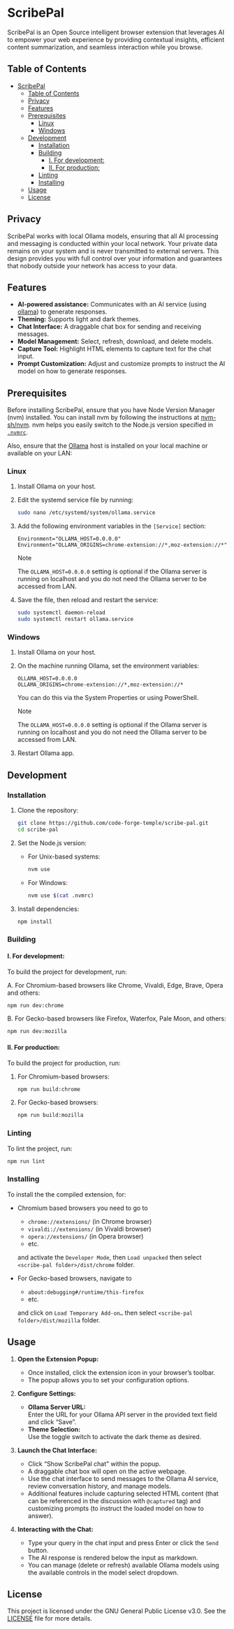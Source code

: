 # ScribePal

ScribePal is an Open Source intelligent browser extension that leverages AI to empower your web experience by providing contextual insights, efficient content summarization, and seamless interaction while you browse.

## Table of Contents

<!-- TOC -->

- [ScribePal](#scribepal)
    - [Table of Contents](#table-of-contents)
    - [Privacy](#privacy)
    - [Features](#features)
    - [Prerequisites](#prerequisites)
        - [Linux](#linux)
        - [Windows](#windows)
    - [Development](#development)
        - [Installation](#installation)
        - [Building](#building)
            - [I. For development:](#i-for-development)
            - [II. For production:](#ii-for-production)
        - [Linting](#linting)
        - [Installing](#installing)
    - [Usage](#usage)
    - [License](#license)

<!-- /TOC -->

## Privacy

ScribePal works with local Ollama models, ensuring that all AI processing and messaging is conducted within your local network. Your private data remains on your system and is never transmitted to external servers. This design provides you with full control over your information and guarantees that nobody outside your network has access to your data.

## Features

- **AI-powered assistance:** Communicates with an AI service (using [ollama](https://www.npmjs.com/package/ollama)) to generate responses.
- **Theming:** Supports light and dark themes.
- **Chat Interface:** A draggable chat box for sending and receiving messages.
- **Model Management:** Select, refresh, download, and delete models.
- **Capture Tool:** Highlight HTML elements to capture text for the chat input.
- **Prompt Customization:** Adjust and customize prompts to instruct the AI model on how to generate responses.

## Prerequisites

Before installing ScribePal, ensure that you have Node Version Manager (nvm) installed. You can install nvm by following the instructions at [nvm-sh/nvm](https://github.com/nvm-sh/nvm#installing-and-updating). nvm helps you easily switch to the Node.js version specified in [`.nvmrc`](.nvmrc).

Also, ensure that the [Ollama](https://ollama.com) host is installed on your local machine or available on your LAN:

### Linux

1. Install Ollama on your host.
2. Edit the systemd service file by running:
    ```sh
    sudo nano /etc/systemd/system/ollama.service
    ```
3. Add the following environment variables in the `[Service]` section:
    ```
    Environment="OLLAMA_HOST=0.0.0.0"
    Environment="OLLAMA_ORIGINS=chrome-extension://*,moz-extension://*"
    ```
    > [!NOTE]  
    > The `OLLAMA_HOST=0.0.0.0` setting is optional if the Ollama server is running on localhost and you do not need the Ollama server to be accessed from LAN.

4. Save the file, then reload and restart the service:
    ```sh
    sudo systemctl daemon-reload
    sudo systemctl restart ollama.service
    ```

### Windows

1. Install Ollama on your host.
2. On the machine running Ollama, set the environment variables:
    ```
    OLLAMA_HOST=0.0.0.0
    OLLAMA_ORIGINS=chrome-extension://*,moz-extension://*
    ```
   You can do this via the System Properties or using PowerShell.

    > [!NOTE]  
    > The `OLLAMA_HOST=0.0.0.0` setting is optional if the Ollama server is running on localhost and you do not need the Ollama server to be accessed from LAN.

3. Restart Ollama app.

## Development

### Installation

1. Clone the repository:
    ```sh
    git clone https://github.com/code-forge-temple/scribe-pal.git
    cd scribe-pal
    ```

2. Set the Node.js version:
    - For Unix-based systems:
        ```sh
        nvm use
        ```
    - For Windows:
        ```sh
        nvm use $(cat .nvmrc)
        ```

3. Install dependencies:
    ```sh
    npm install
    ```

### Building

#### I. For development:

To build the project for development, run:

A. For Chromium-based browsers like Chrome, Vivaldi, Edge, Brave, Opera and others:
```sh
npm run dev:chrome
```

B. For Gecko-based browsers like Firefox, Waterfox, Pale Moon, and others:
```sh
npm run dev:mozilla
```

#### II. For production:

To build the project for production, run:

1. For Chromium-based browsers:
    ```sh
    npm run build:chrome
    ```

2. For Gecko-based browsers:
    ```sh
    npm run build:mozilla
    ```

### Linting

To lint the project, run:
```sh
npm run lint
```

### Installing

To install the the compiled extension, for:
- Chromium based browsers you need to go to 
    - `chrome://extensions/` (in Chrome browser)
    - `vivaldi://extensions/` (in Vivaldi browser)
    - `opera://extensions/`  (in Opera browser)
    - etc.

    and activate the `Developer Mode`, then `Load unpacked` then select `<scribe-pal folder>/dist/chrome` folder.

- For Gecko-based browsers, navigate to
    - `about:debugging#/runtime/this-firefox`
    - etc.

    and click on `Load Temporary Add-on…` then select `<scribe-pal folder>/dist/mozilla` folder.

## Usage

1. **Open the Extension Popup:**
   - Once installed, click the extension icon in your browser’s toolbar.
   - The popup allows you to set your configuration options.

2. **Configure Settings:**
   - **Ollama Server URL:**  
     Enter the URL for your Ollama API server in the provided text field and click “Save”.
   - **Theme Selection:**  
     Use the toggle switch to activate the dark theme as desired.

3. **Launch the Chat Interface:**
   - Click “Show ScribePal chat” within the popup.
   - A draggable chat box will open on the active webpage.
   - Use the chat interface to send messages to the Ollama AI service, review conversation history, and manage models.
   - Additional features include capturing selected HTML content (that can be referenced in the discussion with `@captured` tag) and customizing prompts (to instruct the loaded model on how to answer).

4. **Interacting with the Chat:**
   - Type your query in the chat input and press Enter or click the `Send` button.
   - The AI response is rendered below the input as markdown.
   - You can manage (delete or refresh) available Ollama models using the available controls in the model select dropdown.

## License
This project is licensed under the GNU General Public License v3.0. See the [LICENSE](LICENSE) file for more details.